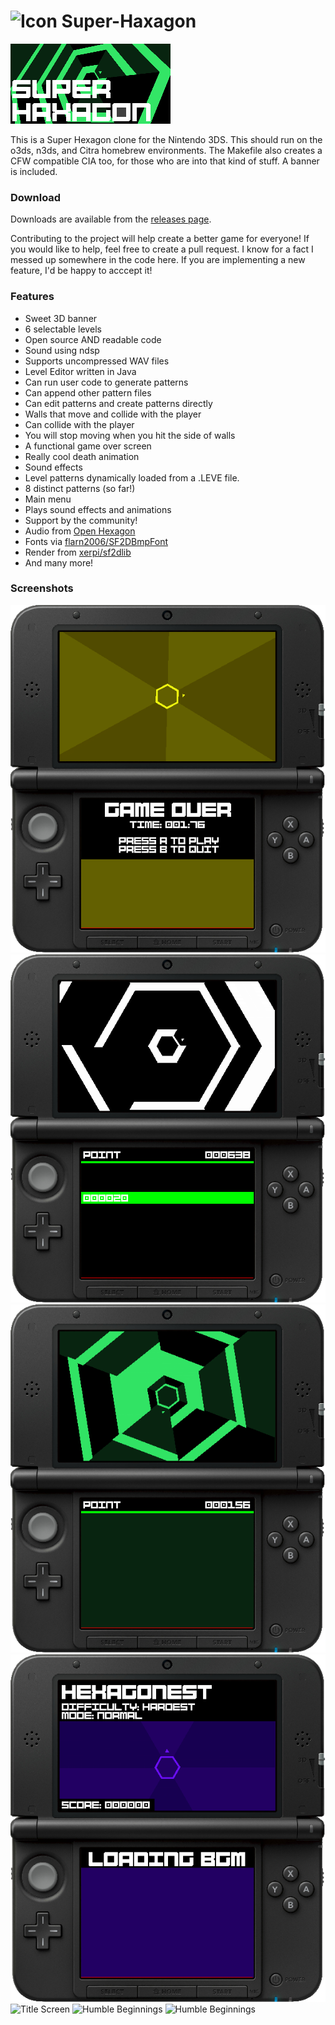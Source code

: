 # ![Icon](./resource/icon.png "Icon") Super-Haxagon

![Super Haxagon](./media/banner.png "Banner")

This is a Super Hexagon clone for the Nintendo 3DS. This should run on the o3ds, n3ds, and Citra homebrew environments. The Makefile also creates a CFW compatible CIA too, for those who are into that kind of stuff. A banner is included.

### Download

Downloads are available from the [releases page](https://github.com/RedInquisitive/Super-Haxagon/releases).

Contributing to the project will help create a better game for everyone! If you would like to help, feel free to create a pull request. I know for a fact I messed up somewhere in the code here. If you are implementing a new feature, I'd be happy to acccept it! 

### Features

 * Sweet 3D banner
 * 6 selectable levels
 * Open source AND readable code
 * Sound using ndsp
  * Supports uncompressed WAV files
 * Level Editor written in Java
  * Can run user code to generate patterns
  * Can append other pattern files
  * Can edit patterns and create patterns directly
 * Walls that move and collide with the player
  * Can collide with the player
  * You will stop moving when you hit the side of walls
 * A functional game over screen
  * Really cool death animation
  * Sound effects
 * Level patterns dynamically loaded from a .LEVE file.
  * 8 distinct patterns (so far!)
 * Main menu
  * Plays sound effects and animations
 * Support by the community!
  * Audio from [Open Hexagon](http://vittorioromeo.info/projects.html)
  * Fonts via [flarn2006/SF2DBmpFont](https://github.com/flarn2006/SF2DBmpFont)
  * Render from [xerpi/sf2dlib](https://github.com/xerpi/sf2dlib)
  * And many more!

### Screenshots

![Game Over](./media/scr_7_MERGED.png "NOT AGAIN!")
![Walls](./media/scr_6_MERGED.png "The walls move twoards you!")
![Spirallll!](./media/scr_4_MERGED.png "Spiralllll!")
![Music](./media/scr_5_MERGED.png "Music!")
![Title Screen](./media/scr_3_MERGED.png "One of the many modes")
![Humble Beginnings](./media/scr_2_MERGED.png "Human Arrow")
![Humble Beginnings](./media/scr_1_MERGED.png "Screenshot")

